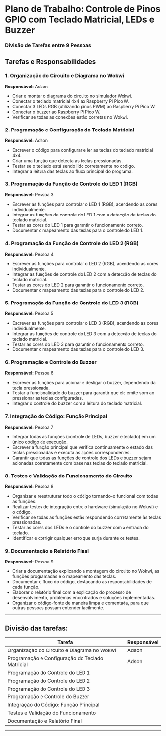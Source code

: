 # Plano de Trabalho: Controle de Pinos GPIO com Teclado Matricial, LEDs e Buzzer

### Divisão de Tarefas entre 9 Pessoas

## **Tarefas e Responsabilidades**

### 1. **Organização do Circuito e Diagrama no Wokwi**
**Responsável:** Adson 
- Criar e montar o diagrama do circuito no simulador Wokwi.
- Conectar o teclado matricial 4x4 ao Raspberry Pi Pico W.
- Conectar 3 LEDs RGB (utilizando pinos PWM) ao Raspberry Pi Pico W.
- Conectar o buzzer ao Raspberry Pi Pico W.
- Verificar se todas as conexões estão corretas no Wokwi.

### 2. **Programação e Configuração do Teclado Matricial**
**Responsável:** Adson
- Escrever o código para configurar e ler as teclas do teclado matricial 4x4.
- Criar uma função que detecta as teclas pressionadas.
- Testar se o teclado está sendo lido corretamente no código.
- Integrar a leitura das teclas ao fluxo principal do programa.

### 3. **Programação da Função de Controle do LED 1 (RGB)**
**Responsável:** Pessoa 3  
- Escrever as funções para controlar o LED 1 (RGB), acendendo as cores individualmente.
- Integrar as funções de controle do LED 1 com a detecção de teclas do teclado matricial.
- Testar as cores do LED 1 para garantir o funcionamento correto.
- Documentar o mapeamento das teclas para o controle do LED 1.

### 4. **Programação da Função de Controle do LED 2 (RGB)**
**Responsável:** Pessoa 4  
- Escrever as funções para controlar o LED 2 (RGB), acendendo as cores individualmente.
- Integrar as funções de controle do LED 2 com a detecção de teclas do teclado matricial.
- Testar as cores do LED 2 para garantir o funcionamento correto.
- Documentar o mapeamento das teclas para o controle do LED 2.

### 5. **Programação da Função de Controle do LED 3 (RGB)**
**Responsável:** Pessoa 5  
- Escrever as funções para controlar o LED 3 (RGB), acendendo as cores individualmente.
- Integrar as funções de controle do LED 3 com a detecção de teclas do teclado matricial.
- Testar as cores do LED 3 para garantir o funcionamento correto.
- Documentar o mapeamento das teclas para o controle do LED 3.

### 6. **Programação e Controle do Buzzer**
**Responsável:** Pessoa 6  
- Escrever as funções para acionar e desligar o buzzer, dependendo da tecla pressionada.
- Testar a funcionalidade do buzzer para garantir que ele emite som ao pressionar as teclas configuradas.
- Integrar o controle do buzzer com a leitura do teclado matricial.

### 7. **Integração do Código: Função Principal**
**Responsável:** Pessoa 7  
- Integrar todas as funções (controle de LEDs, buzzer e teclado) em um único código de execução.
- Escrever a função principal que verifica continuamente o estado das teclas pressionadas e executa as ações correspondentes.
- Garantir que todas as funções de controle dos LEDs e buzzer sejam acionadas corretamente com base nas teclas do teclado matricial.

### 8. **Testes e Validação do Funcionamento do Circuito**
**Responsável:** Pessoa 8  
- Organizar e reestruturar todo o código tornando-o funcional com todas as funções.
- Realizar testes de integração entre o hardware (simulação no Wokwi) e o código.
- Verificar se todas as funções estão respondendo corretamente às teclas pressionadas.
- Testar as cores dos LEDs e o controle do buzzer com a entrada do teclado.
- Identificar e corrigir qualquer erro que surja durante os testes.

### 9. **Documentação e Relatório Final**
**Responsável:** Pessoa 9  
- Criar a documentação explicando a montagem do circuito no Wokwi, as funções programadas e o mapeamento das teclas.
- Documentar o fluxo do código, destacando as responsabilidades de cada função.
- Elaborar o relatório final com a explicação do processo de desenvolvimento, problemas encontrados e soluções implementadas.
- Organizar o código-fonte de maneira limpa e comentada, para que outras pessoas possam entender facilmente.

---

## **Divisão das tarefas:**

| **Tarefa**                                     | **Responsável**
|------------------------------------------------|------------|
| Organização do Circuito e Diagrama no Wokwi     |Adson      |
| Programação e Configuração do Teclado Matricial |Adson      | 
| Programação do Controle do LED 1                |           | 
| Programação do Controle do LED 2                |           | 
| Programação do Controle do LED 3                |           | 
| Programação e Controle do Buzzer                |           | 
| Integração do Código: Função Principal          |           | 
| Testes e Validação do Funcionamento             |           | 
| Documentação e Relatório Final                  |           | 

---


